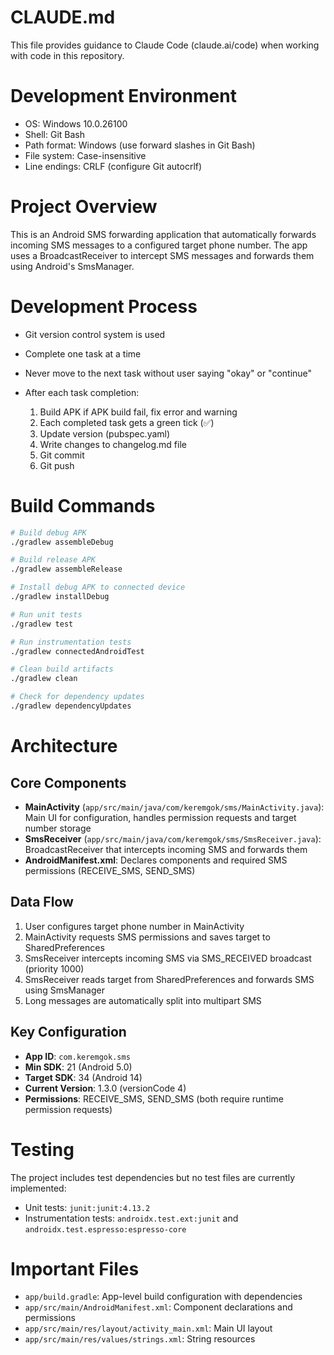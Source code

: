 # CLAUDE.md

This file provides guidance to Claude Code (claude.ai/code) when working with code in this repository.

# Development Environment

- OS: Windows 10.0.26100
- Shell: Git Bash
- Path format: Windows (use forward slashes in Git Bash)
- File system: Case-insensitive
- Line endings: CRLF (configure Git autocrlf)

# Project Overview

This is an Android SMS forwarding application that automatically forwards incoming SMS messages to a configured target phone number. The app uses a BroadcastReceiver to intercept SMS messages and forwards them using Android's SmsManager.

# Development Process

- Git version control system is used
- Complete one task at a time
- Never move to the next task without user saying "okay" or "continue"

- After each task completion:
  1. Build APK if APK build fail, fix error and warning
  2. Each completed task gets a green tick (✅)
  3. Update version (pubspec.yaml)
  4. Write changes to changelog.md file
  5. Git commit
  6. Git push

# Build Commands

```bash
# Build debug APK
./gradlew assembleDebug

# Build release APK  
./gradlew assembleRelease

# Install debug APK to connected device
./gradlew installDebug

# Run unit tests
./gradlew test

# Run instrumentation tests
./gradlew connectedAndroidTest

# Clean build artifacts
./gradlew clean

# Check for dependency updates
./gradlew dependencyUpdates
```

# Architecture

## Core Components

- **MainActivity** (`app/src/main/java/com/keremgok/sms/MainActivity.java`): Main UI for configuration, handles permission requests and target number storage
- **SmsReceiver** (`app/src/main/java/com/keremgok/sms/SmsReceiver.java`): BroadcastReceiver that intercepts incoming SMS and forwards them
- **AndroidManifest.xml**: Declares components and required SMS permissions (RECEIVE_SMS, SEND_SMS)

## Data Flow

1. User configures target phone number in MainActivity
2. MainActivity requests SMS permissions and saves target to SharedPreferences
3. SmsReceiver intercepts incoming SMS via SMS_RECEIVED broadcast (priority 1000)
4. SmsReceiver reads target from SharedPreferences and forwards SMS using SmsManager
5. Long messages are automatically split into multipart SMS

## Key Configuration

- **App ID**: `com.keremgok.sms`
- **Min SDK**: 21 (Android 5.0)
- **Target SDK**: 34 (Android 14)
- **Current Version**: 1.3.0 (versionCode 4)
- **Permissions**: RECEIVE_SMS, SEND_SMS (both require runtime permission requests)

# Testing

The project includes test dependencies but no test files are currently implemented:

- Unit tests: `junit:junit:4.13.2`
- Instrumentation tests: `androidx.test.ext:junit` and `androidx.test.espresso:espresso-core`

# Important Files

- `app/build.gradle`: App-level build configuration with dependencies
- `app/src/main/AndroidManifest.xml`: Component declarations and permissions
- `app/src/main/res/layout/activity_main.xml`: Main UI layout
- `app/src/main/res/values/strings.xml`: String resources
